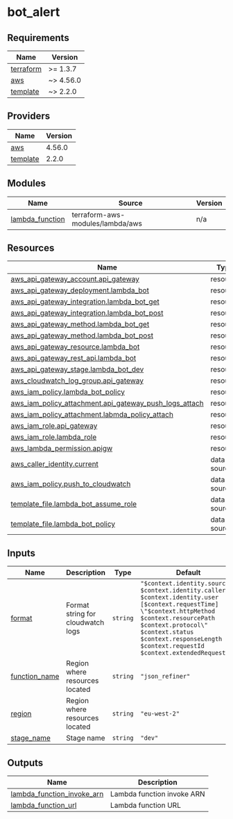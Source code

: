 # bot_alert

<!-- BEGINNING OF PRE-COMMIT-TERRAFORM DOCS HOOK -->
## Requirements

| Name | Version |
|------|---------|
| <a name="requirement_terraform"></a> [terraform](#requirement\_terraform) | >= 1.3.7 |
| <a name="requirement_aws"></a> [aws](#requirement\_aws) | ~> 4.56.0 |
| <a name="requirement_template"></a> [template](#requirement\_template) | ~> 2.2.0 |

## Providers

| Name | Version |
|------|---------|
| <a name="provider_aws"></a> [aws](#provider\_aws) | 4.56.0 |
| <a name="provider_template"></a> [template](#provider\_template) | 2.2.0 |

## Modules

| Name | Source | Version |
|------|--------|---------|
| <a name="module_lambda_function"></a> [lambda\_function](#module\_lambda\_function) | terraform-aws-modules/lambda/aws | n/a |

## Resources

| Name | Type |
|------|------|
| [aws_api_gateway_account.api_gateway](https://registry.terraform.io/providers/hashicorp/aws/latest/docs/resources/api_gateway_account) | resource |
| [aws_api_gateway_deployment.lambda_bot](https://registry.terraform.io/providers/hashicorp/aws/latest/docs/resources/api_gateway_deployment) | resource |
| [aws_api_gateway_integration.lambda_bot_get](https://registry.terraform.io/providers/hashicorp/aws/latest/docs/resources/api_gateway_integration) | resource |
| [aws_api_gateway_integration.lambda_bot_post](https://registry.terraform.io/providers/hashicorp/aws/latest/docs/resources/api_gateway_integration) | resource |
| [aws_api_gateway_method.lambda_bot_get](https://registry.terraform.io/providers/hashicorp/aws/latest/docs/resources/api_gateway_method) | resource |
| [aws_api_gateway_method.lambda_bot_post](https://registry.terraform.io/providers/hashicorp/aws/latest/docs/resources/api_gateway_method) | resource |
| [aws_api_gateway_resource.lambda_bot](https://registry.terraform.io/providers/hashicorp/aws/latest/docs/resources/api_gateway_resource) | resource |
| [aws_api_gateway_rest_api.lambda_bot](https://registry.terraform.io/providers/hashicorp/aws/latest/docs/resources/api_gateway_rest_api) | resource |
| [aws_api_gateway_stage.lambda_bot_dev](https://registry.terraform.io/providers/hashicorp/aws/latest/docs/resources/api_gateway_stage) | resource |
| [aws_cloudwatch_log_group.api_gateway](https://registry.terraform.io/providers/hashicorp/aws/latest/docs/resources/cloudwatch_log_group) | resource |
| [aws_iam_policy.lambda_bot_policy](https://registry.terraform.io/providers/hashicorp/aws/latest/docs/resources/iam_policy) | resource |
| [aws_iam_policy_attachment.api_gateway_push_logs_attach](https://registry.terraform.io/providers/hashicorp/aws/latest/docs/resources/iam_policy_attachment) | resource |
| [aws_iam_policy_attachment.labmda_policy_attach](https://registry.terraform.io/providers/hashicorp/aws/latest/docs/resources/iam_policy_attachment) | resource |
| [aws_iam_role.api_gateway](https://registry.terraform.io/providers/hashicorp/aws/latest/docs/resources/iam_role) | resource |
| [aws_iam_role.lambda_role](https://registry.terraform.io/providers/hashicorp/aws/latest/docs/resources/iam_role) | resource |
| [aws_lambda_permission.apigw](https://registry.terraform.io/providers/hashicorp/aws/latest/docs/resources/lambda_permission) | resource |
| [aws_caller_identity.current](https://registry.terraform.io/providers/hashicorp/aws/latest/docs/data-sources/caller_identity) | data source |
| [aws_iam_policy.push_to_cloudwatch](https://registry.terraform.io/providers/hashicorp/aws/latest/docs/data-sources/iam_policy) | data source |
| [template_file.lambda_bot_assume_role](https://registry.terraform.io/providers/hashicorp/template/latest/docs/data-sources/file) | data source |
| [template_file.lambda_bot_policy](https://registry.terraform.io/providers/hashicorp/template/latest/docs/data-sources/file) | data source |

## Inputs

| Name | Description | Type | Default | Required |
|------|-------------|------|---------|:--------:|
| <a name="input_format"></a> [format](#input\_format) | Format string for cloudwatch logs | `string` | `"$context.identity.sourceIp $context.identity.caller $context.identity.user [$context.requestTime] \"$context.httpMethod $context.resourcePath $context.protocol\" $context.status $context.responseLength $context.requestId $context.extendedRequestId"` | no |
| <a name="input_function_name"></a> [function\_name](#input\_function\_name) | Region where resources located | `string` | `"json_refiner"` | no |
| <a name="input_region"></a> [region](#input\_region) | Region where resources located | `string` | `"eu-west-2"` | no |
| <a name="input_stage_name"></a> [stage\_name](#input\_stage\_name) | Stage name | `string` | `"dev"` | no |

## Outputs

| Name | Description |
|------|-------------|
| <a name="output_lambda_function_invoke_arn"></a> [lambda\_function\_invoke\_arn](#output\_lambda\_function\_invoke\_arn) | Lambda function invoke ARN |
| <a name="output_lambda_function_url"></a> [lambda\_function\_url](#output\_lambda\_function\_url) | Lambda function URL |
<!-- END OF PRE-COMMIT-TERRAFORM DOCS HOOK -->
